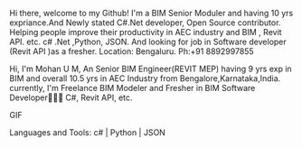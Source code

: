   Hi there, welcome to my Github! I'm a BIM Senior Moduler and having 10 yrs expriance.And Newly stated C#.Net developer, Open Source contributor. Helping people improve their productivity in AEC industry and BIM , Revit API. etc.
    c# .Net ,Python, JSON.
And looking for job in Software developer (Revit API )as a fresher.
Location: Bengaluru.
Ph:+91 8892997855

Hi, I'm Mohan U M, An Senior BIM Engineer(REVIT MEP) having 9 yrs exp in BIM and overall 10.5 yrs in AEC Industry from Bengalore,Karnataka,India. currently, I'm Freelance BIM Modeler and Fresher in BIM Software Developer👨🏽‍💻 C#, Revit API, etc.

GIF

Languages and Tools:
c# | Python | JSON
